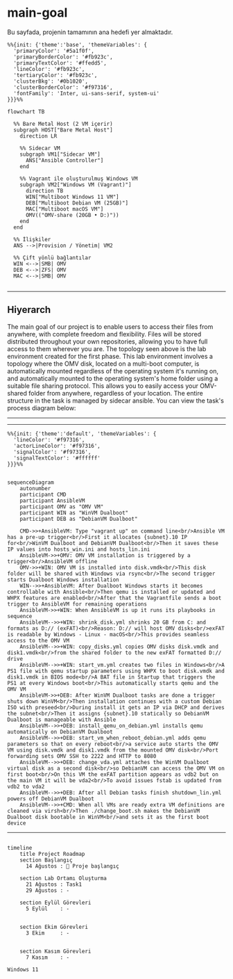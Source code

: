 # main-goal
Bu sayfada, projenin tamamının ana hedefi yer almaktadır.


```mermaid
%%{init: {'theme':'base', 'themeVariables': {
  'primaryColor': '#5a1f0f',
  'primaryBorderColor': '#fb923c',
  'primaryTextColor': '#ffedd5',
  'lineColor': '#fb923c',
  'tertiaryColor': '#fb923c',
  'clusterBkg': '#0b1020',
  'clusterBorderColor': '#f97316',
  'fontFamily': 'Inter, ui-sans-serif, system-ui'
}}}%%

flowchart TB

  %% Bare Metal Host (2 VM içerir)
  subgraph HOST["Bare Metal Host"]
    direction LR

    %% Sidecar VM
    subgraph VM1["Sidecar VM"]
      ANS["Ansible Controller"]
    end

    %% Vagrant ile oluşturulmuş Windows VM
    subgraph VM2["Windows VM (Vagrant)"]
      direction TB
      WIN["Multiboot Windows 11 VM"]
      DEB["Multiboot Debian VM (25GB)"]
      MAC["Multiboot macOS VM"]
      OMV(("OMV-share (20GB • D:)"))
    end
  end

  %% İlişkiler
  ANS -->|Provision / Yönetim| VM2

  %% Çift yönlü bağlantılar
  WIN <-->|SMB| OMV
  DEB <-->|ZFS| OMV
  MAC <-->|SMB| OMV


```
---
## Hiyerarch

  The main goal of our project is to enable users to access their files from anywhere, with complete freedom and flexibility. Files will be stored distributed throughout your own repositories, allowing you to have full access to them wherever you are. The topology seen above is the lab environment created for the first phase. This lab environment involves a topology where the OMV disk, located on a multi-boot computer, is automatically mounted regardless of the operating system it's running on, and automatically mounted to the operating system's home folder using a suitable file sharing protocol. This allows you to easily access your OMV-shared folder from anywhere, regardless of your location. The entire structure in the task is managed by sidecar ansible. You can view the task's process diagram below:

---

---
```mermaid
%%{init: {'theme':'default', 'themeVariables': {
  'lineColor': '#f97316',
  'actorLineColor': '#f97316',
  'signalColor': '#f97316',
  'signalTextColor': '#ffffff'
}}}%%


sequenceDiagram
    autonumber
    participant CMD
    participant AnsibleVM
    participant OMV as "OMV VM"
    participant WIN as "WinVM Dualboot"
    participant DEB as "DebianVM Dualboot"

    CMD->>+AnsibleVM: Type "vagrant up" on command line<br/>Ansible VM has a pre-up trigger<br/>First it allocates {subnet}.10 IP for<br/>WinVM Dualboot and DebianVM Dualboot<br/>Then it saves these IP values into hosts_win.ini and hosts_lin.ini
    AnsibleVM->>+OMV: OMV VM installation is triggered by a trigger<br/>AnsibleVM offline
    OMV->>+WIN: OMV VM is installed into disk.vmdk<br/>This disk folder will be shared with Windows via rsync<br/>The second trigger starts Dualboot Windows installation
    WIN-->>+AnsibleVM: After Dualboot Windows starts it becomes controllable with Ansible<br/>Then qemu is installed or updated and WHPX features are enabled<br/>After that the Vagrantfile sends a boot trigger to AnsibleVM for remaining operations
    AnsibleVM->>+WIN: When AnsibleVM is up it runs its playbooks in sequence
    AnsibleVM-->>+WIN: shrink_disk.yml shrinks 20 GB from C: and formats as D:// (exFAT)<br/>Reason: D:// will host OMV disks<br/>exFAT is readable by Windows - Linux - macOS<br/>This provides seamless access to the OMV VM
    AnsibleVM-->>+WIN: copy_disks.yml copies OMV disks disk.vmdk and disk1.vmdk<br/>from the shared folder to the new exFAT formatted D:// drive
    AnsibleVM-->>+WIN: start_vm.yml creates two files in Windows<br/>A PS1 file with qemu startup parameters using WHPX to boot disk.vmdk and disk1.vmdk in BIOS mode<br/>A BAT file in Startup that triggers the PS1 at every Windows boot<br/>This automatically starts qemu and the OMV VM
    AnsibleVM->>+DEB: After WinVM Dualboot tasks are done a trigger shuts down WinVM<br/>Then installation continues with a custom Debian ISO with preseed<br/>During install it gets an IP via DHCP and derives the subnet<br/>Then it assigns {subnet}.10 statically so DebianVM Dualboot is manageable with Ansible
    AnsibleVM-->>+DEB: install_qemu_on_debian.yml installs qemu automatically on DebianVM Dualboot
    AnsibleVM-->>+DEB: start_vm_when_reboot_debian.yml adds qemu parameters so that on every reboot<br/>a service auto starts the OMV VM using disk.vmdk and disk1.vmdk from the mounted OMV disk<br/>Port forwarding sets OMV SSH to 2222 and HTTP to 8080
    AnsibleVM-->>+DEB: change_vda.yml attaches the WinVM Dualboot virtual disk as a second disk<br/>so DebianVM can access the OMV VM on first boot<br/>On this VM the exFAT partition appears as vdb2 but on the main VM it will be vda2<br/>To avoid issues fstab is updated from vdb2 to vda2
    AnsibleVM-->>+DEB: After all Debian tasks finish shutdown_lin.yml powers off DebianVM Dualboot
    AnsibleVM-->>+CMD: When all VMs are ready extra VM definitions are cleaned via virsh<br/>Then ./change_boot.sh makes the DebianVM Dualboot disk bootable in WinVM<br/>and sets it as the first boot device
```
---



```mermaid

timeline
    title Project Roadmap
    section Başlangıç
      14 Ağustos : 🎯 Proje başlangıç
    
    section Lab Ortamı Oluşturma
      21 Ağustos : Task1
      29 Ağustos : -

    section Eylül Görevleri
      5 Eylül    : -
    

    section Ekim Görevleri
      3 Ekim     : -
  

    section Kasım Görevleri
      7 Kasım    : -
   
Windows 11
```

